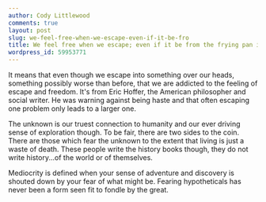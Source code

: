 ```yaml
---
author: Cody Littlewood
comments: true
layout: post
slug: we-feel-free-when-we-escape-even-if-it-be-fro
title: We feel free when we escape; even if it be from the frying pan into the fire
wordpress_id: 59953771
---
```


It means that even though we escape into something over our heads, something possibly worse than before, that we are addicted to the feeling of escape and freedom. It's from Eric Hoffer, the American philosopher and social writer. He was warning against being haste and that often escaping one problem only leads to a larger one.

The unknown is our truest connection to humanity and our ever driving sense of exploration though. To be fair, there are two sides to the coin. There are those which fear the unknown to the extent that living is just a waste of death. These people write the history books though, they do not write history...of the world or of themselves.

Mediocrity is defined when your sense of adventure and discovery is shouted down by your fear of what might be. Fearing hypotheticals has never been a form seen fit to fondle by the great.

